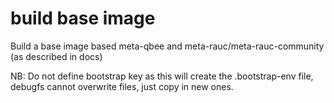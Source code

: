# build base image

Build a base image based meta-qbee and meta-rauc/meta-rauc-community (as described in docs)

NB: Do not define bootstrap key as this will create the .bootstrap-env file, debugfs cannot
overwrite files, just copy in new ones.

